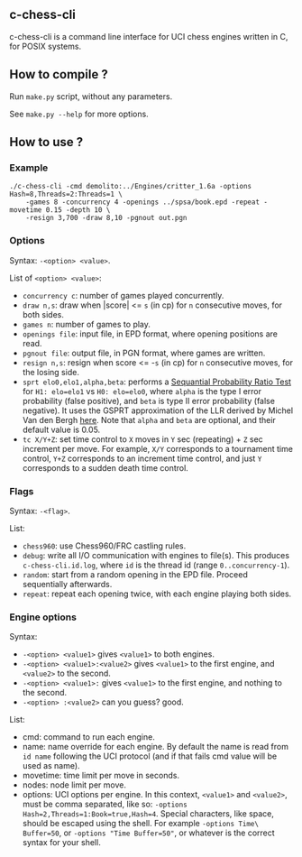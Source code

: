 ## c-chess-cli

c-chess-cli is a command line interface for UCI chess engines written in C, for POSIX systems.

## How to compile ?

Run `make.py` script, without any parameters.

See `make.py --help` for more options.

## How to use ?

### Example

```
./c-chess-cli -cmd demolito:../Engines/critter_1.6a -options Hash=8,Threads=2:Threads=1 \
    -games 8 -concurrency 4 -openings ../spsa/book.epd -repeat -movetime 0.15 -depth 10 \
    -resign 3,700 -draw 8,10 -pgnout out.pgn
```

### Options

Syntax: `-<option> <value>`.

List of `<option> <value>`:
- `concurrency c`: number of games played concurrently.
- `draw n,s`: draw when |score| <= `s` (in cp) for `n` consecutive moves, for both sides.
- `games n`: number of games to play.
- `openings file`: input file, in EPD format, where opening positions are read.
- `pgnout file`: output file, in PGN format, where games are written.
- `resign n,s`: resign when score <= -`s` (in cp) for `n` consecutive moves, for the losing side.
- `sprt elo0,elo1,alpha,beta`: performs a [Sequantial Probability Ratio Test](https://en.wikipedia.org/wiki/Sequential_probability_ratio_test)
  for `H1: elo=elo1` vs `H0: elo=elo0`, where `alpha` is the type I error probability (false positive),
  and `beta` is type II error probability (false negative). It uses the GSPRT approximation of the LLR
  derived by Michel Van den Bergh [here](http://hardy.uhasselt.be/Toga/GSPRT_approximation.pdf).
  Note that `alpha` and `beta` are optional, and their default value is 0.05.
- `tc X/Y+Z`: set time control to `X` moves in `Y` sec (repeating) + `Z` sec increment per move. For
  example, `X/Y` corresponds to a tournament time control, `Y+Z` corresponds to an increment time
  control, and just `Y` corresponds to a sudden death time control.

### Flags

Syntax: `-<flag>`.

List:
- `chess960`: use Chess960/FRC castling rules.
- `debug`: write all I/O communication with engines to file(s). This produces `c-chess-cli.id.log`,
where `id` is the thread id (range `0..concurrency-1`).
- `random`: start from a random opening in the EPD file. Proceed sequentially afterwards.
- `repeat`: repeat each opening twice, with each engine playing both sides.

### Engine options

Syntax:
- `-<option> <value1>` gives `<value1>` to both engines.
- `-<option> <value1>:<value2>` gives `<value1>` to the first engine, and `<value2>` to the second.
- `-<option> <value1>:` gives `<value1>` to the first engine, and nothing to the second.
- `-<option> :<value2>` can you guess? good.

List:
- cmd: command to run each engine.
- name: name override for each engine. By default the name is read from `id name` following the UCI
  protocol (and if that fails cmd value will be used as name).
- movetime: time limit per move in seconds.
- nodes: node limit per move.
- options: UCI options per engine. In this context, `<value1>` and `<value2>`, must be comma
  separated, like so: `-options Hash=2,Threads=1:Book=true,Hash=4`. Special characters, like space,
  should be escaped using the shell. For example `-options Time\ Buffer=50`, or `-options "Time Buffer=50"`,
  or whatever is the correct syntax for your shell.
